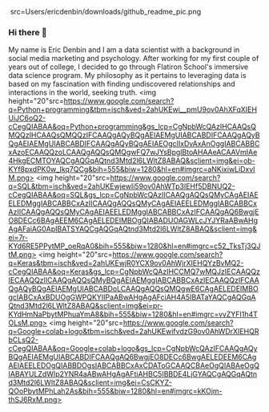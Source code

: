 <img> src=Users/ericdenbin/downloads/github_readme_pic.png <img/>

### Hi there 👋

My name is Eric Denbin and I am a data scientist with a background in social media marketing and psychology. After working for my first couple of years out of college, I decided to go through Flatiron School's immersive data science program. My philosophy as it pertains to leveraging data is based on my fascination with finding undiscovered relationships and interactions in the world, seeking truth. 
<img height="20"src=https://www.google.com/search?q=Python+programming&tbm=isch&ved=2ahUKEwi__pmU9ov0AhXFqXIEHUiJC6oQ2-cCegQIABAA&oq=Python+programming&gs_lcp=CgNpbWcQAzIHCAAQsQMQQzIHCAAQsQMQQzIFCAAQgAQyBQgAEIAEMgUIABCABDIFCAAQgAQyBQgAEIAEMgUIABCABDIFCAAQgAQyBQgAEIAEOgcIIxDvAxAnOggIABCABBCxAzoECAAQQzoLCAAQgAQQsQMQgwFQ7wJYsBpglBtoAHAAeACAAVmIAe4HkgECMTOYAQCgAQGqAQtnd3Mtd2l6LWltZ8ABAQ&sclient=img&ei=ob-KYf8pxdPK0w_Ikq7QCg&bih=555&biw=1280&hl=en#imgrc=aNKixiwLiDxvIM.png> <img height="20"src=https://www.google.com/search?q=SQL&tbm=isch&ved=2ahUKEwjewIi59ov0AhWTp3IEHf5DBNUQ2-cCegQIABAA&oq=SQL&gs_lcp=CgNpbWcQAzIICAAQgAQQsQMyCAgAEIAEELEDMggIABCABBCxAzIICAAQgAQQsQMyCAgAEIAEELEDMggIABCABBCxAzIICAAQgAQQsQMyCAgAEIAEELEDMggIABCABBCxAzIFCAAQgAQ6BwgjEO8DECc6BAgAEEM6CAgAELEDEIMBOgQIABADUOAGWLcJYJYRaABwAHgAgAFaiAG0ApIBATSYAQCgAQGqAQtnd3Mtd2l6LWltZ8ABAQ&sclient=img&ei=7r-KYd6RE5PPytMP_oeRqA0&bih=555&biw=1280&hl=en#imgrc=c52_TksTj3QJtM.png> <img height="20"src=https://www.google.com/search?q=Keras&tbm=isch&ved=2ahUKEwjR0YCX9ov0AhWjrXIEHQYzBvMQ2-cCegQIABAA&oq=Keras&gs_lcp=CgNpbWcQAzIHCCMQ7wMQJzIECAAQQzIECAAQQzIICAAQgAQQsQMyBQgAEIAEMggIABCABBCxAzIECAAQQzIFCAAQgAQyBQgAEIAEMgUIABCABDoLCAAQgAQQsQMQgwE6CAgAELEDEIMBOgcIABCxAxBDUOgGWPQKYIIPaABwAHgAgAFciAH4A5IBATaYAQCgAQGqAQtnd3Mtd2l6LWltZ8ABAQ&sclient=img&ei=pr-KYdHmNaPbytMPhuaYmA8&bih=555&biw=1280&hl=en#imgrc=vvZYFI1h4TOLsM.png> <img height="20"src=https://www.google.com/search?q=Google+colab+logo&tbm=isch&ved=2ahUKEwifvdzG9ov0AhWDrXIEHQRbCLsQ2-cCegQIABAA&oq=Google+colab+logo&gs_lcp=CgNpbWcQAzIFCAAQgAQyBQgAEIAEMgUIABCABDIFCAAQgAQ6BwgjEO8DECc6BwgAELEDEEM6CAgAEIAEELEDOgQIABBDOgsIABCABBCxAxCDAToGCAAQCBAeOgQIABAeOgQIABAYULZdWIp2YNR4aABwAHgAgAFtiAHBC5IBBDE4LjGYAQCgAQGqAQtnd3Mtd2l6LWltZ8ABAQ&sclient=img&ei=CsCKYZ-QOoPbytMPhLah2As&bih=555&biw=1280&hl=en#imgrc=kKOjm-thSJ6RxM.png> 

<!--
**ericdnbn/ericdnbn** is a ✨ _special_ ✨ repository because its `README.md` (this file) appears on your GitHub profile.

Here are some ideas to get you started:

- 🔭 I’m currently working on an open source computer vision project through Omdena
- 🌱 I’m currently learning object detection, tableau, and advanced SQL techniques
- 👯 I’m looking to collaborate on machine learning and deep learning projects with the objective being making a positive social impact
- 📫 How to reach me: ericdnbn@gmail.com
- 😄 Pronouns: He/him
- ⚡ Fun fact: In my free time, I like playing music with friends!
-->
